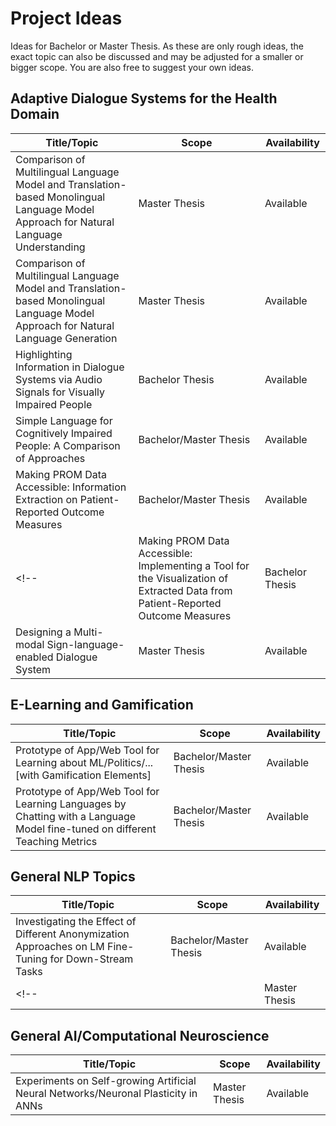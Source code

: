 # Project Ideas
Ideas for Bachelor or Master Thesis. As these are only rough ideas, the exact topic can also be discussed and may be adjusted for a smaller or bigger scope. You are also free to suggest your own ideas.


## Adaptive Dialogue Systems for the Health Domain
| Title/Topic | Scope         | Availability |
|-------------|---------------|--------------|
| Comparison of Multilingual Language Model and Translation-based Monolingual Language Model Approach for Natural Language Understanding          | Master Thesis | Available    |
|    Comparison of Multilingual Language Model and Translation-based Monolingual Language Model Approach for Natural Language Generation      | Master Thesis | Available    |
|     Highlighting Information in Dialogue Systems via Audio Signals for Visually Impaired People     | Bachelor Thesis | Available    |
|     Simple Language for Cognitively Impaired People: A Comparison of Approaches     | Bachelor/Master Thesis | Available    |
|     Making PROM Data Accessible: Information Extraction on Patient-Reported Outcome Measures     | Bachelor/Master Thesis | Available    |
<!-- |     Making PROM Data Accessible: Implementing a Tool for the Visualization of Extracted Data from Patient-Reported Outcome Measures     | Bachelor Thesis | Available    | -->
| Designing a Multi-modal Sign-language-enabled Dialogue System | Master Thesis | Available    |

## E-Learning and Gamification
| Title/Topic | Scope         | Availability |
|-------------|---------------|--------------|
|      Prototype of App/Web Tool for Learning about ML/Politics/... [with Gamification Elements]    | Bachelor/Master Thesis | Available    |
|     Prototype of App/Web Tool for Learning Languages by Chatting with a Language Model fine-tuned on different Teaching Metrics    | Bachelor/Master Thesis | Available    |


## General NLP Topics
| Title/Topic | Scope         | Availability |
|-------------|---------------|--------------|
| Investigating the Effect of Different Anonymization Approaches on LM Fine-Tuning for Down-Stream Tasks  | Bachelor/Master Thesis | Available    |
<!-- |  | Master Thesis | Available    | -->

## General AI/Computational Neuroscience
| Title/Topic | Scope         | Availability |
|-------------|---------------|--------------|
| Experiments on Self-growing Artificial Neural Networks/Neuronal Plasticity in ANNs | Master Thesis | Available    |
